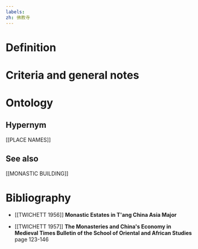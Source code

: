 ```yaml
---
labels: 
zh: 佛教寺
---
```


# Definition

# Criteria and general notes
# Ontology

## Hypernym
[[PLACE NAMES]]
## See also
[[MONASTIC BUILDING]]
# Bibliography
- [[TWICHETT 1956]]
**Monastic Estates in T'ang China Asia Major** 

- [[TWICHETT 1957]]
**The Monasteries and China's Economy in Medieval Times Bulletin of the School of Oriental and African Studies** page 123-146

